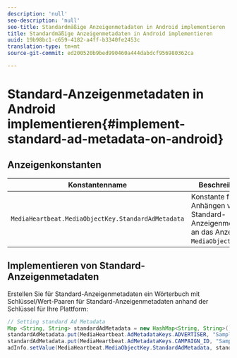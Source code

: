 ```yaml
---
description: 'null'
seo-description: 'null'
seo-title: Standardmäßige Anzeigenmetadaten in Android implementieren
title: Standardmäßige Anzeigenmetadaten in Android implementieren
uuid: 19b98bc1-c659-4182-a4ff-b3340fe2453c
translation-type: tm+mt
source-git-commit: ed200520b9bed990460a444dabdcf956980362ca

---
```



# Standard-Anzeigenmetadaten in Android implementieren{#implement-standard-ad-metadata-on-android}

## Anzeigenkonstanten

| Konstantenname | Beschreibung   |
|---|---|
| `MediaHeartbeat.MediaObjectKey.StandardAdMetadata` | Konstante für das Anhängen von Standard-Anzeigenmetadaten an das Anzeigen-`MediaObject`. |

## Implementieren von Standard-Anzeigenmetadaten

Erstellen Sie für Standard-Anzeigenmetadaten ein Wörterbuch mit Schlüssel/Wert-Paaren für Standard-Anzeigenmetadaten anhand der Schlüssel für Ihre Plattform:

```java
// Setting standard Ad Metadata 
Map <String, String> standardAdMetadata = new HashMap<String, String>(); 
standardAdMetadata.put(MediaHeartbeat.AdMetadataKeys.ADVERTISER, "Sample Advertiser"); 
standardAdMetadata.put(MediaHeartbeat.AdMetadataKeys.CAMPAIGN_ID, "Sample Campaign"); 
adInfo.setValue(MediaHeartbeat.MediaObjectKey.StandardAdMetadata, standardAdMetadata); 
```

